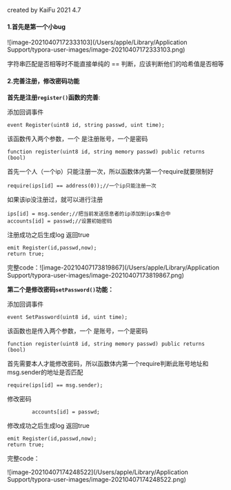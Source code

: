created by KaiFu   			2021 4.7

#### 1.首先是第一个小bug

![image-20210407172333103](/Users/apple/Library/Application Support/typora-user-images/image-20210407172333103.png)

字符串匹配是否相等时不能直接单纯的 == 判断，应该判断他们的哈希值是否相等

#### 2.完善注册，修改密码功能

**首先是注册`register()`函数的完善**:

添加回调事件

`event Register(uint8 id, string passwd, uint time);`

该函数传入两个参数，一个 是注册账号，一个是密码

` function register(uint8 id, string memory passwd) public returns (bool) `

首先一个人（一个ip）只能注册一次，所以函数体内第一个require就要限制好

`require(ips[id] == address(0));//一个ip只能注册一次`

如果该ip没注册过，就可以进行注册

```solidity
ips[id] = msg.sender;//把当前发送信息者的ip添加到ips集合中
accounts[id] = passwd;//设置初始密码
```

注册成功之后生成log 返回true

```solidity
emit Register(id,passwd,now);
return true;
```

完整code：![image-20210407173819867](/Users/apple/Library/Application Support/typora-user-images/image-20210407173819867.png)



**第二个是修改密码`setPassword()`功能：**

添加回调事件

`event SetPassword(uint8 id, uint time);`

该函数也是传入两个参数，一个 是账号，一个是密码

` function register(uint8 id, string memory passwd) public returns (bool) `

首先需要本人才能修改密码，所以函数体内第一个require判断此账号地址和msg.sender的地址是否匹配

`require(ips[id] == msg.sender);`

修改密码

`        accounts[id] = passwd;`

修改成功之后生成log 返回true

```solidity
emit Register(id,passwd,now);
return true;
```

完整code：

![image-20210407174248522](/Users/apple/Library/Application Support/typora-user-images/image-20210407174248522.png)

